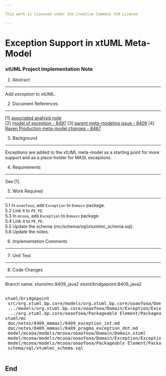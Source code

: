 ```yaml
---

This work is licensed under the Creative Commons CC0 License

---
```


# Exception Support in xtUML Meta-Model
### xtUML Project Implementation Note

1. Abstract
-----------
Add _exception_ to xtUML.

2. Document References
----------------------
[1] [associated analysis note](./8409_pragma_exception_ant.md)  
[2] [model of exception - 8497](https://support.onefact.net/issues/8497)
[3] [parent meta-modeling issue - 8409](https://support.onefact.net/issues/8409)
[4] [Raven Production meta-model changes - 8467](https://support.onefact.net/issues/8467)

3. Background
-------------
Exceptions are added to the xtUML meta-model as a starting point for
more support and as a place-holder for MASL exceptions.

4. Requirements
---------------
See [1].

5. Work Required
----------------
5.1 In `ooaofooa`, add `Exception` to `Domain` package.  
5.2 Link it to `PE_PE`.  
5.3 In `mcooa`, add `Exception` to `Domain` package.  
5.4 Link it to `PE_PE`.  
5.5 Update the schema (mc/schema/xql/xtumlmc_schema.sql).  
5.6 Update the notes.  

6. Implementation Comments
--------------------------

7. Unit Test
------------

8. Code Changes
---------------
Branch name: xtuml/mc:8409_java2
             xtuml/bridgepoint:8409_java2

<pre>

xtuml/bridgepoint
 src/org.xtuml.bp.core/models/org.xtuml.bp.core/ooaofooa/Domain/Domain.xtuml        |  24 +++++
 .../models/org.xtuml.bp.core/ooaofooa/Domain/Exception/Exception.xtuml             | 106 ++++++++++++++++++++++
 .../org.xtuml.bp.core/ooaofooa/Packageable Element/Packageable Element.xtuml       | 186 ++++++++++++++++++++++++++++++++++++++-
xtuml/mc
 doc/notes/8409_mmmasl/8409_exception_int.md                                     |  62 ++++++++++++++
 doc/notes/8409_mmmasl/8409_pragma_exception_dnt.md                              |   4 +-
 model/mcooa/models/mcooa/ooaofooa/Domain/Domain.xtuml                           |  24 ++++++
 model/mcooa/models/mcooa/ooaofooa/Domain/Exception/Exception.xtuml              | 106 ++++++++++++++++++++++++
 model/mcooa/models/mcooa/ooaofooa/Packageable Element/Packageable Element.xtuml | 186 +++++++++++++++++++++++++++++++++++++++++-
 schema/sql/xtumlmc_schema.sql                                                   |   5 ++

</pre>

End
---

